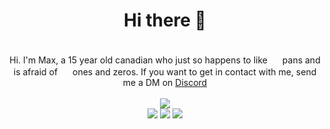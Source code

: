 <div align="center">
  <h1>Hi there 👋</h1><br>
  Hi. I'm Max, a 15 year old canadian who just so happens to like <img src="https://cdn.discordapp.com/emojis/779565833424601098.webp?quality=lossless" width="16"> pans and is afraid of <img src="https://cdn.discordapp.com/emojis/585915306031972384.webp?quality=lossless" width="16"> ones and zeros. If you want to get in contact with me, send me a DM on <a href="https://discord.com/users/838063348217937992">Discord</a><br><br>
  <img src="https://github-readme-stats.vercel.app/api?username=ow0cast&show_icons=true&theme=transparent"><br>
  <img src="https://img.shields.io/badge/Arch_Linux-1793D1?style=for-the-badge&logo=arch-linux&logoColor=white">
  <img src="https://img.shields.io/badge/Core_i5_12400-0071C5?style=for-the-badge&logo=intel&logoColor=white">
  <img src="https://img.shields.io/badge/NVIDIA-RTX_3060-76B900?style=for-the-badge&logo=nvidia&logoColor=white">
</div>
